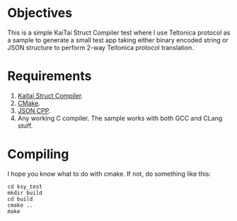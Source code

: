 # Objectives
This is a simple KaiTai Struct Compiler test where I use Teltonica protocol as a sample to generate a small test app taking either binary encoded string or JSON structure to perform 2-way Teltonica protocol translation.
# Requirements
1. [Kaitai Struct Compiler](https://github.com/kaitai-io/kaitai_struct_compiler).
2. [CMake](https://cmake.org/).
3. [JSON CPP](dev-libs/jsoncpp).
4. Any working C compiler. The sample works with both GCC and CLang stuff.
# Compiling
I hope you know what to do with cmake. If not, do something like this:
```
cd ksy_test
mkdir build
cd build
cmake ..
make
```
